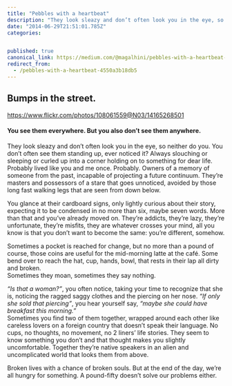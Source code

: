 ```yaml
---
title: "Pebbles with a heartbeat"
description: "They look sleazy and don’t often look you in the eye, so neither do you. You don’t often see them standing up, ever noticed it? Always slouching or sleeping or curled up into a corner holding on to…"
date: "2014-06-29T21:51:01.785Z"
categories: 


published: true
canonical_link: https://medium.com/@magalhini/pebbles-with-a-heartbeat-4550a3b18db5
redirect_from:
  - /pebbles-with-a-heartbeat-4550a3b18db5
---
```


  

## Bumps in the street.

https://www.flickr.com/photos/108061559@N03/14165268501

#### You see them everywhere. But you also don’t see them anywhere.

They look sleazy and don’t often look you in the eye, so neither do you. You don’t often see them standing up, ever noticed it? Always slouching or sleeping or curled up into a corner holding on to something for dear life.  
Probably lived like you and me once. Probably. Owners of a memory of someone from the past, incapable of projecting a future continuum. They’re masters and possessors of a stare that goes unnoticed, avoided by those long fast walking legs that are seen from down below.

You glance at their cardboard signs, only lightly curious about their story, expecting it to be condensed in no more than six, maybe seven words. More than that and you’ve already moved on. They’re addicts, they’re lazy, they’re unfortunate, they’re misfits, they are whatever crosses your mind, all you know is that you don’t want to become the same: you’re different, somehow.

Sometimes a pocket is reached for change, but no more than a pound of course, those coins are useful for the mid-morning latte at the café. Some bend over to reach the hat, cup, hands, bowl, that rests in their lap all dirty and broken.  
Sometimes they moan, sometimes they say nothing.

_“Is that a woman?”_, you often notice, taking your time to recognize that she is, noticing the ragged saggy clothes and the piercing on her nose. _“If only she sold that piercing”_, you hear yourself say, _“maybe she could have breakfast this morning.”_  
Sometimes you find two of them together, wrapped around each other like careless lovers on a foreign country that doesn’t speak their language. No cups, no thoughts, no movement, no 2 liners’ life stories. They seem to know something you don’t and that thought makes you slightly uncomfortable. Together they’re native speakers in an alien and uncomplicated world that looks them from above.

Broken lives with a chance of broken souls. But at the end of the day, we’re all hungry for something. A pound-fifty doesn’t solve our problems either.
